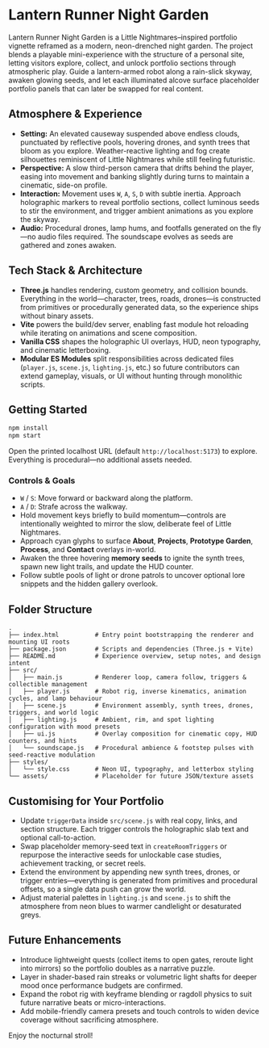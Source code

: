 # Lantern Runner Night Garden

Lantern Runner Night Garden is a Little Nightmares–inspired portfolio vignette reframed as a modern, neon-drenched night garden. The project blends a playable mini-experience with the structure of a personal site, letting visitors explore, collect, and unlock portfolio sections through atmospheric play. Guide a lantern-armed robot along a rain-slick skyway, awaken glowing seeds, and let each illuminated alcove surface placeholder portfolio panels that can later be swapped for real content.

## Atmosphere & Experience
- **Setting:** An elevated causeway suspended above endless clouds, punctuated by reflective pools, hovering drones, and synth trees that bloom as you explore. Weather-reactive lighting and fog create silhouettes reminiscent of Little Nightmares while still feeling futuristic.
- **Perspective:** A slow third-person camera that drifts behind the player, easing into movement and banking slightly during turns to maintain a cinematic, side-on profile.
- **Interaction:** Movement uses `W`, `A`, `S`, `D` with subtle inertia. Approach holographic markers to reveal portfolio sections, collect luminous seeds to stir the environment, and trigger ambient animations as you explore the skyway.
- **Audio:** Procedural drones, lamp hums, and footfalls generated on the fly—no audio files required. The soundscape evolves as seeds are gathered and zones awaken.

## Tech Stack & Architecture
- **Three.js** handles rendering, custom geometry, and collision bounds. Everything in the world—character, trees, roads, drones—is constructed from primitives or procedurally generated data, so the experience ships without binary assets.
- **Vite** powers the build/dev server, enabling fast module hot reloading while iterating on animations and scene composition.
- **Vanilla CSS** shapes the holographic UI overlays, HUD, neon typography, and cinematic letterboxing.
- **Modular ES Modules** split responsibilities across dedicated files (`player.js`, `scene.js`, `lighting.js`, etc.) so future contributors can extend gameplay, visuals, or UI without hunting through monolithic scripts.

## Getting Started
```bash
npm install
npm start
```
Open the printed localhost URL (default `http://localhost:5173`) to explore. Everything is procedural—no additional assets needed.

### Controls & Goals
- `W` / `S`: Move forward or backward along the platform.
- `A` / `D`: Strafe across the walkway.
- Hold movement keys briefly to build momentum—controls are intentionally weighted to mirror the slow, deliberate feel of Little Nightmares.
- Approach cyan glyphs to surface **About**, **Projects**, **Prototype Garden**, **Process**, and **Contact** overlays in-world.
- Awaken the three hovering **memory seeds** to ignite the synth trees, spawn new light trails, and update the HUD counter.
- Follow subtle pools of light or drone patrols to uncover optional lore snippets and the hidden gallery overlook.

## Folder Structure
```
.
├── index.html          # Entry point bootstrapping the renderer and mounting UI roots
├── package.json        # Scripts and dependencies (Three.js + Vite)
├── README.md           # Experience overview, setup notes, and design intent
├── src/
│   ├── main.js         # Renderer loop, camera follow, triggers & collectible management
│   ├── player.js       # Robot rig, inverse kinematics, animation cycles, and lamp behaviour
│   ├── scene.js        # Environment assembly, synth trees, drones, triggers, and world logic
│   ├── lighting.js     # Ambient, rim, and spot lighting configuration with mood presets
│   ├── ui.js           # Overlay composition for cinematic copy, HUD counters, and hints
│   └── soundscape.js   # Procedural ambience & footstep pulses with seed-reactive modulation
├── styles/
│   └── style.css       # Neon UI, typography, and letterbox styling
└── assets/             # Placeholder for future JSON/texture assets
```

## Customising for Your Portfolio
- Update `triggerData` inside `src/scene.js` with real copy, links, and section structure. Each trigger controls the holographic slab text and optional call-to-action.
- Swap placeholder memory-seed text in `createRoomTriggers` or repurpose the interactive seeds for unlockable case studies, achievement tracking, or secret reels.
- Extend the environment by appending new synth trees, drones, or trigger entries—everything is generated from primitives and procedural offsets, so a single data push can grow the world.
- Adjust material palettes in `lighting.js` and `scene.js` to shift the atmosphere from neon blues to warmer candlelight or desaturated greys.

## Future Enhancements
- Introduce lightweight quests (collect items to open gates, reroute light into mirrors) so the portfolio doubles as a narrative puzzle.
- Layer in shader-based rain streaks or volumetric light shafts for deeper mood once performance budgets are confirmed.
- Expand the robot rig with keyframe blending or ragdoll physics to suit future narrative beats or micro-interactions.
- Add mobile-friendly camera presets and touch controls to widen device coverage without sacrificing atmosphere.

Enjoy the nocturnal stroll!
